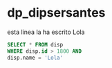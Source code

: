 # dp_dipsersantes

esta linea la ha escrito Lola

```sql 
SELECT * FROM disp 
WHERE disp.id > 1800 AND 
disp.name = 'Lola'
```